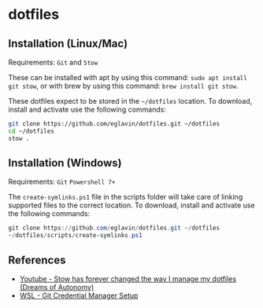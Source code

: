 # dotfiles

## Installation (Linux/Mac)

Requirements: `Git` and `Stow`

These can be installed with apt by using this command: `sudo apt install git stow`, or with brew by using this command: `brew install git stow`.

These dotfiles expect to be stored in the `~/dotfiles` location. To download, install and activate use the following commands:

```sh
git clone https://github.com/eglavin/dotfiles.git ~/dotfiles
cd ~/dotfiles
stow .
```

## Installation (Windows)

Requirements: `Git` `Powershell 7+`

The `create-symlinks.ps1` file in the scripts folder will take care of linking supported files to the correct location. To download, install and activate use the following commands:

```ps1
git clone https://github.com/eglavin/dotfiles.git ~/dotfiles
~/dotfiles/scripts/create-symlinks.ps1
```

## References

- [Youtube - Stow has forever changed the way I manage my dotfiles (Dreams of Autonomy)](https://www.youtube.com/watch?v=y6XCebnB9gs)
- [WSL - Git Credential Manager Setup](https://learn.microsoft.com/en-us/windows/wsl/tutorials/wsl-git#git-credential-manager-setup)
